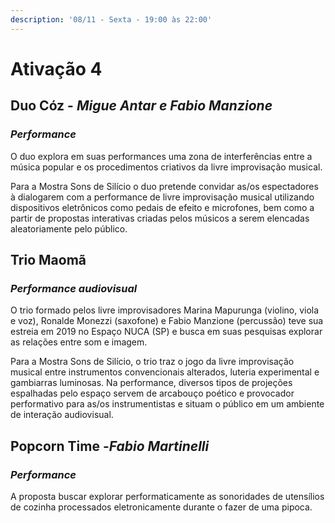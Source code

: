 ```yaml
---
description: '08/11 - Sexta - 19:00 às 22:00'
---
```


# Ativação 4

## **Duo Cóz -** _Migue Antar e Fabio Manzione_

### _Performance_

O duo explora em suas performances uma zona de interferências entre a música popular e os procedimentos criativos da livre improvisação musical.

Para a Mostra Sons de Silício o duo pretende convidar as/os espectadores à dialogarem com a performance de livre improvisação musical utilizando dispositivos eletrônicos como pedais de efeito e microfones, bem como a partir de propostas interativas criadas pelos músicos a serem elencadas aleatoriamente pelo público.

## **Trio Maomã**

### _Performance audiovisual_

O trio formado pelos livre improvisadores Marina Mapurunga \(violino, viola e voz\), Ronalde Monezzi \(saxofone\) e Fabio Manzione \(percussão\) teve sua estreia em 2019 no Espaço NUCA \(SP\) e busca em suas pesquisas explorar as relações entre som e imagem.

Para a Mostra Sons de Silício, o trio traz o jogo da livre improvisação musical entre instrumentos convencionais alterados, luteria experimental e gambiarras luminosas. Na performance, diversos tipos de projeções espalhadas pelo espaço servem de arcabouço poético e provocador performativo para as/os instrumentistas e situam o público em um ambiente de interação audiovisual.

## **Popcorn Time -** ​_Fabio Martinelli_

### _Performance_

A proposta buscar explorar performaticamente as sonoridades de utensílios de cozinha processados eletronicamente durante o fazer de uma pipoca. 

